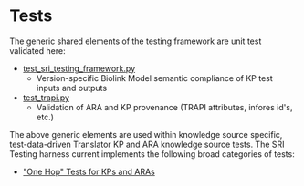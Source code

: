 # Tests

The generic shared elements of the testing framework are unit test validated here:

- [test_sri_testing_framework.py](./translator/sri/testing/test_sri_testing_framework.py)
    - Version-specific Biolink Model semantic compliance of KP test inputs and outputs
- [test_trapi.py](./translator/trapi/test_trapi.py)
    - Validation of ARA and KP provenance (TRAPI attributes, infores id's, etc.)

The above generic elements are used within knowledge source specific, test-data-driven Translator KP and ARA knowledge source tests. The SRI Testing harness current implements the following broad categories of tests:

- ["One Hop" Tests for KPs and ARAs](./onehop/README.md)
